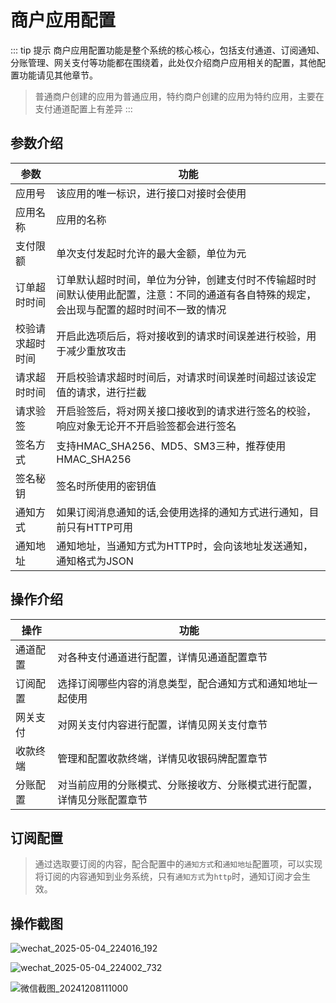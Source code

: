 # 商户应用配置
::: tip 提示
商户应用配置功能是整个系统的核心核心，包括支付通道、订阅通知、分账管理、网关支付等功能都在围绕着，此处仅介绍商户应用相关的配置，其他配置功能请见其他章节。

> 普通商户创建的应用为普通应用，特约商户创建的应用为特约应用，主要在支付通道配置上有差异
:::


## 参数介绍

| 参数       | 功能                                                                    |
|----------|-----------------------------------------------------------------------|
| 应用号      | 该应用的唯一标识，进行接口对接时会使用                                                   |
| 应用名称     | 应用的名称                                                                 |
| 支付限额     | 单次支付发起时允许的最大金额，单位为元                                                   |
| 订单超时时间   | 订单默认超时时间，单位为分钟，创建支付时不传输超时时间默认使用此配置，注意：不同的通道有各自特殊的规定，会出现与配置的超时时间不一致的情况 |
| 校验请求超时时间 | 开启此选项后后，将对接收到的请求时间误差进行校验，用于减少重放攻击                                     |
| 请求超时时间   | 开启校验请求超时时间后，对请求时间误差时间超过该设定值的请求，进行拦截                                   |
| 请求验签     | 开启验签后，将对网关接口接收到的请求进行签名的校验，响应对象无论开不开启验签都会进行签名                          |
| 签名方式     | 支持HMAC_SHA256、MD5、SM3三种，推荐使用HMAC_SHA256                               |
| 签名秘钥     | 签名时所使用的密钥值                                                            |
| 通知方式     | 如果订阅消息通知的话,会使用选择的通知方式进行通知，目前只有HTTP可用                                  |
| 通知地址     | 通知地址，当通知方式为HTTP时，会向该地址发送通知，通知格式为JSON                                  |

## 操作介绍

| 操作   | 功能                                  |
|------|-------------------------------------|
| 通道配置 | 对各种支付通道进行配置，详情见通道配置章节               |
| 订阅配置 | 选择订阅哪些内容的消息类型，配合通知方式和通知地址一起使用       |
| 网关支付 | 对网关支付内容进行配置，详情见网关支付章节               |
| 收款终端 | 管理和配置收款终端，详情见收银码牌配置章节               |
| 分账配置 | 对当前应用的分账模式、分账接收方、分账模式进行配置，详情见分账配置章节 |


## 订阅配置
> 通过选取要订阅的内容，配合配置中的`通知方式`和`通知地址`配置项，可以实现将订阅的内容通知到业务系统，只有`通知方式`为`http`时，通知订阅才会生效。

## 操作截图
![wechat_2025-05-04_224016_192](https://cdn.jsdelivr.net/gh/xxm1995/picx-images-hosting@master/20250504/wechat_2025-05-04_224016_192.491hjl44yp.webp)

![wechat_2025-05-04_224002_732](https://cdn.jsdelivr.net/gh/xxm1995/picx-images-hosting@master/20250504/wechat_2025-05-04_224002_732.7pi5701lr.webp)

![微信截图_20241208111000](https://cdn.jsdelivr.net/gh/xxm1995/picx-images-hosting@master/daxpay/微信截图_20241208111000.1027s72u5v.webp)
